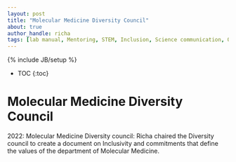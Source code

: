 ```yaml
---
layout: post
title: "Molecular Medicine Diversity Council"
about: true
author_handle: richa
tags: [lab manual, Mentoring, STEM, Inclusion, Science communication, Outreach]
---
```

{% include JB/setup %}

* TOC
{:toc}

# Molecular Medicine Diversity Council

2022: Molecular Medicine Diversity council: Richa chaired the Diversity council to create a document on Inclusivity and commitments that define the values of the department of Molecular Medicine. 